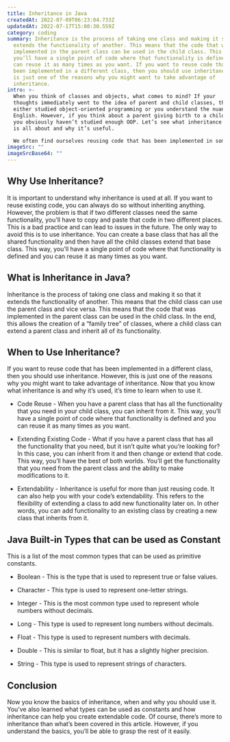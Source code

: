 ```yaml
---
title: Inheritance in Java
createdAt: 2022-07-09T06:23:04.733Z
updatedAt: 2022-07-17T15:00:30.559Z
category: coding
summary: Inheritance is the process of taking one class and making it so that it
  extends the functionality of another. This means that the code that was
  implemented in the parent class can be used in the child class. This way,
  you’ll have a single point of code where that functionality is defined and you
  can reuse it as many times as you want. If you want to reuse code that has
  been implemented in a different class, then you should use inheritance. This
  is just one of the reasons why you might want to take advantage of
  inheritance.
intro: >-
  When you think of classes and objects, what comes to mind? If your
  thoughts immediately went to the idea of parent and child classes, then you’ve
  either studied object-oriented programming or you understand the nuances of
  English. However, if you think about a parent giving birth to a child, then
  you obviously haven’t studied enough OOP. Let’s see what inheritance in Java
  is all about and why it’s useful. 

  We often find ourselves reusing code that has been implemented in some other class. This leads us to ask a very logical question – can we reuse code even further? The answer is yes! We can take one class and make it so that it extends the functionality of another. This is called inheritance in Java. It is one of the cornerstones of OOP programming and something that every serious programmer should know well.
imageSrc: ""
imageSrcBase64: ""
---
```


## Why Use Inheritance?

It is important to understand why inheritance is used at all. If you want to reuse existing code, you can always do so without inheriting anything. However, the problem is that if two different classes need the same functionality, you’ll have to copy and paste that code in two different places. This is a bad practice and can lead to issues in the future.
The only way to avoid this is to use inheritance. You can create a base class that has all the shared functionality and then have all the child classes extend that base class. This way, you’ll have a single point of code where that functionality is defined and you can reuse it as many times as you want.

## What is Inheritance in Java?

Inheritance is the process of taking one class and making it so that it extends the functionality of another. This means that the child class can use the parent class and vice versa.
This means that the code that was implemented in the parent class can be used in the child class.
In the end, this allows the creation of a “family tree” of classes, where a child class can extend a parent class and inherit all of its functionality.

## When to Use Inheritance?

If you want to reuse code that has been implemented in a different class, then you should use inheritance.
However, this is just one of the reasons why you might want to take advantage of inheritance.
Now that you know what inheritance is and why it’s used, it’s time to learn when to use it.

- Code Reuse - When you have a parent class that has all the functionality that you need in your child class, you can inherit from it. This way, you’ll have a single point of code where that functionality is defined and you can reuse it as many times as you want.

- Extending Existing Code - What if you have a parent class that has all the functionality that you need, but it isn’t quite what you’re looking for? In this case, you can inherit from it and then change or extend that code. This way, you’ll have the best of both worlds. You’ll get the functionality that you need from the parent class and the ability to make modifications to it.

- Extendability - Inheritance is useful for more than just reusing code. It can also help you with your code’s extendability. This refers to the flexibility of extending a class to add new functionality later on. In other words, you can add functionality to an existing class by creating a new class that inherits from it.

## Java Built-in Types that can be used as Constant

This is a list of the most common types that can be used as primitive constants.

- Boolean - This is the type that is used to represent true or false values.

- Character - This type is used to represent one-letter strings.

- Integer - This is the most common type used to represent whole numbers without decimals.

- Long - This type is used to represent long numbers without decimals.

- Float - This type is used to represent numbers with decimals.

- Double - This is similar to float, but it has a slightly higher precision.

- String - This type is used to represent strings of characters.

## Conclusion

Now you know the basics of inheritance, when and why you should use it. You’ve also learned what types can be used as constants and how inheritance can help you create extendable code.
Of course, there’s more to inheritance than what’s been covered in this article. However, if you understand the basics, you’ll be able to grasp the rest of it easily.
